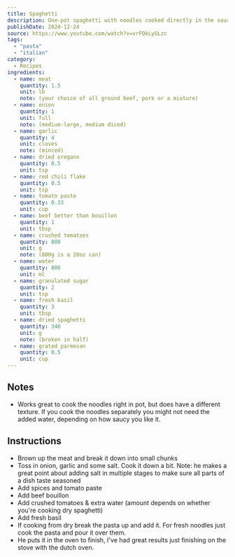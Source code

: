 ```yaml
---
title: Spaghetti
description: One-pot spaghetti with noodles cooked directly in the sauce. Originally from Brian Lagerstrom.
publishDate: 2024-12-24
source: https://www.youtube.com/watch?v=vrFQkLyGLzc
tags:
  - "pasta"
  - "italian"
category:
  - Recipes
ingredients:
  - name: meat
    quantity: 1.5
    unit: lb
    note: (your choice of all ground beef, pork or a mixture)
  - name: onion
    quantity: 1
    unit: full
    note: (medium-large, medium diced)
  - name: garlic
    quantity: 4
    unit: cloves
    note: (minced)
  - name: dried oregano
    quantity: 0.5
    unit: tsp
  - name: red chili flake
    quantity: 0.5
    unit: tsp
  - name: tomato paste
    quantity: 0.33
    unit: cup
  - name: beef better than bouillon
    quantity: 1
    unit: tbsp
  - name: crushed tomatoes
    quantity: 800
    unit: g
    note: (800g is a 28oz can)
  - name: water
    quantity: 800
    unit: ml
  - name: granulated sugar
    quantity: 2
    unit: tsp
  - name: fresh basil
    quantity: 3
    unit: tbsp
  - name: dried spaghetti
    quantity: 340
    unit: g
    note: (broken in half)
  - name: grated parmesan
    quantity: 0.5
    unit: cup
---
```


## Notes

- Works great to cook the noodles right in pot, but does have a different texture. If you cook the noodles separately you might not need the added water, depending on how saucy you like it.

## Instructions

- Brown up the meat and break it down into small chunks
- Toss in onion, garlic and some salt. Cook it down a bit. Note: he makes a great point about adding salt in multiple stages to make sure all parts of a dish taste seasoned
- Add spices and tomato paste
- Add beef bouillon
- Add crushed tomatoes & extra water (amount depends on whether you're cooking dry spaghetti)
- Add fresh basil
- If cooking from dry break the pasta up and add it. For fresh noodles just cook the pasta and pour it over them.
- He puts it in the oven to finish, I've had great results just finishing on the stove with the dutch oven.
